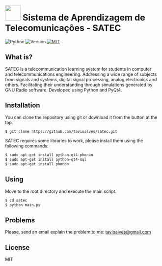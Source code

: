 # <img src="https://github.com/tavioalves/satec/blob/master/Imagens/Icones/icone.png" width="50px"> Sistema de Aprendizagem de Telecomunicações - SATEC
![Python](https://img.shields.io/badge/Python-v2.7.13-orange.svg) ![Version](https://img.shields.io/badge/version-1.0-green.svg) [![MIT](https://img.shields.io/dub/l/vibe-d.svg)]() 

## What is?

SATEC is a telecommunication learning system for students in computer and telecommunications engineering. Addressing a wide range of subjects from signals and systems, digital signal processing, analog electronics and others. Facilitating their understanding through simulations generated by GNU Radio software. Developed using Python and PyQt4.

## Installation

You can clone the repository using git or download it from the button at the top.

```sh
$ git clone https://github.com/tavioalves/satec.git
````

SATEC requires some libraries to work, please install them using the following commands:

```sh
$ sudo apt-get install python-qt4-phonon
$ sudo apt-get install python-qt4-sql 
$ sudo apt-get install phonon
```

## Using

Move to the root directory and execute the main script.

```sh
$ cd satec
$ python main.py
```
## Problems

Please, send an email explain the problem to me: tavioalves@gmail.com

## License

MIT
